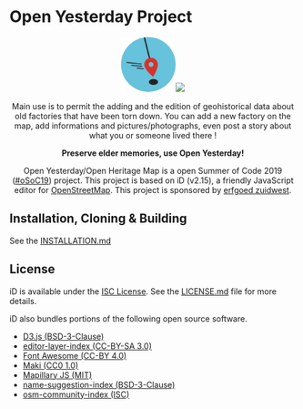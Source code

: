 <p align="center"><h1>Open Yesterday Project</h1></p>

<p align="center"><img src="svg/open-yesterday-project/crest.svg" width="96"><img src="https://github.com/oSoc19/website/blob/master/img/logo/logo-osoc-color.svg" width="128"></p>

<p align="center">Main use is to permit the adding and the edition of geohistorical data about old factories that have been torn down. You can add a new factory on the map, add informations and pictures/photographs, even post a story about what you or someone lived there !</p>

<p align="center"><b>Preserve elder memories, use Open Yesterday!</b></p>

<p align="center">Open Yesterday/Open Heritage Map is a open Summer of Code 2019 (<a href="https://2019.summerofcode.be/">#oSoC19</a>) project. This project is based on iD (v2.15), a friendly JavaScript editor for <a href="https://www.openstreetmap.org/">OpenStreetMap</a>. This project is sponsored by <a href="http://www.erfgoedzuidwest.be/">erfgoed zuidwest</a>.</p>

## Installation, Cloning & Building

See the [INSTALLATION.md](INSTALLATION.md)

## License

iD is available under the [ISC License](https://opensource.org/licenses/ISC).
See the [LICENSE.md](LICENSE.md) file for more details.

iD also bundles portions of the following open source software.
* [D3.js (BSD-3-Clause)](https://github.com/d3/d3)
* [editor-layer-index (CC-BY-SA 3.0)](https://github.com/osmlab/editor-layer-index)
* [Font Awesome (CC-BY 4.0)](https://fontawesome.com/license)
* [Maki (CC0 1.0)](https://github.com/mapbox/maki)
* [Mapillary JS (MIT)](https://github.com/mapillary/mapillary-js)
* [name-suggestion-index (BSD-3-Clause)](https://github.com/osmlab/name-suggestion-index)
* [osm-community-index (ISC)](https://github.com/osmlab/osm-community-index)

